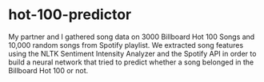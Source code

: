 # hot-100-predictor
My partner and I gathered song data on 3000 Billboard Hot 100 Songs and 10,000 random songs from Spotify playlist. We extracted song features using the NLTK Sentiment Intensity Analyzer and the Spotify API in order to build a neural network that tried to predict whether a song belonged in the Billboard Hot 100 or not.
